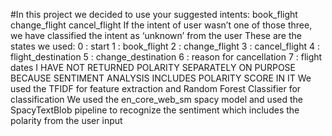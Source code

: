 #In this project we decided to use your suggested intents:
book_flight
change_flight
cancel_flight
If the intent of user wasn’t one of those three, we have classified the intent as ‘unknown’ from the user
These are the states we used: 0 : start 1 : book_flight 2 : change_flight 3 : cancel_flight 4 : flight_destination 5 : change_destination 6 : reason for cancellation 7 : flight dates
I HAVE NOT RETURNED POLARITY SEPARATELY ON PURPOSE BECAUSE SENTIMENT ANALYSIS INCLUDES POLARITY SCORE IN IT We used the TFIDF for feature extraction and Random Forest Classifier for classification We used the en_core_web_sm spacy model and used the SpacyTextBlob pipeline to recognize the sentiment which includes the polarity from the user input
